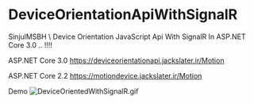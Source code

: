 # DeviceOrientationApiWithSignalR

SinjulMSBH \\ Device Orientation JavaScript Api With SignalR In ASP.NET Core 3.0 .. !!!!

ASP.NET Core 3.0
https://deviceorientationapi.jackslater.ir/Motion  

ASP.NET Core 2.2
https://motiondevice.jackslater.ir/Motion

Demo
![DeviceOrientedWithSignalR.gif](https://motiondevice.jackslater.ir/DeviceOrientedWithSignalR.gif)

